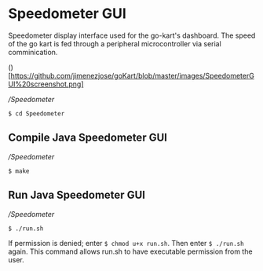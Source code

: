 # Speedometer GUI

Speedometer display interface used for the go-kart's dashboard. The speed of 
the go kart is fed through a peripheral microcontroller via serial
comminication.

()[https://github.com/jimenezjose/goKart/blob/master/images/SpeedometerGUI%20screenshot.png]

_/Speedometer_
```
$ cd Speedometer
```

## Compile Java Speedometer GUI

_/Speedometer_
```
$ make
```

## Run Java Speedometer GUI

_/Speedometer_
```
$ ./run.sh
```
If permission is denied; enter `$ chmod u+x run.sh`. Then enter `$ ./run.sh` 
again. This command allows run.sh to have executable permission from the user.

<!--
**OR**

_/Speedometer_
```
$ cd build
$ java -cp ../src/utility/lib/jSerialComm-2.5.1.jar:. SerialRoute
```
-->
